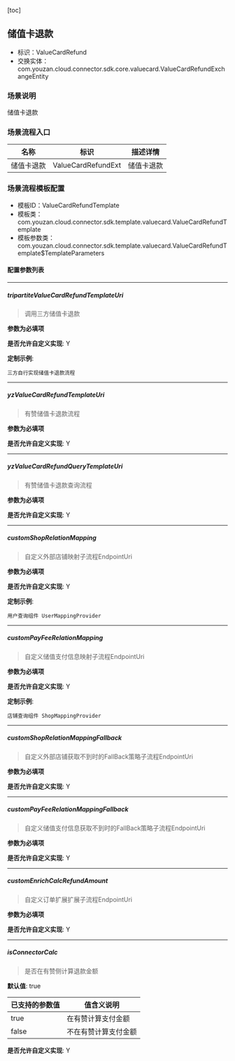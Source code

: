 [toc]

## 储值卡退款
- 标识：ValueCardRefund
- 交换实体：com.youzan.cloud.connector.sdk.core.valuecard.ValueCardRefundExchangeEntity
### 场景说明
储值卡退款
### 场景流程入口

名称 | 标识 | 描述详情
---|---|---
储值卡退款 | ValueCardRefundExt | 储值卡退款

### 场景流程模板配置
- 模板ID：ValueCardRefundTemplate
- 模板类：com.youzan.cloud.connector.sdk.template.valuecard.ValueCardRefundTemplate
- 模板参数类：com.youzan.cloud.connector.sdk.template.valuecard.ValueCardRefundTemplate$TemplateParameters

#### 配置参数列表

---
##### tripartiteValueCardRefundTemplateUri
> 调用三方储值卡退款

**参数为必填项**


**是否允许自定义实现**: Y


**定制示例**:
```
三方自行实现储值卡退款流程
```
---
##### yzValueCardRefundTemplateUri
> 有赞储值卡退款流程

**参数为必填项**


**是否允许自定义实现**: Y

---
##### yzValueCardRefundQueryTemplateUri
> 有赞储值卡退款查询流程

**参数为必填项**


**是否允许自定义实现**: Y

---
##### customShopRelationMapping
> 自定义外部店铺映射子流程EndpointUri

**参数为必填项**


**是否允许自定义实现**: Y


**定制示例**:
```
用户查询组件 UserMappingProvider
```
---
##### customPayFeeRelationMapping
> 自定义储值支付信息映射子流程EndpointUri

**参数为必填项**


**是否允许自定义实现**: Y


**定制示例**:
```
店铺查询组件 ShopMappingProvider
```
---
##### customShopRelationMappingFallback
> 自定义外部店铺获取不到时的FallBack策略子流程EndpointUri

**参数为必填项**


**是否允许自定义实现**: Y

---
##### customPayFeeRelationMappingFallback
> 自定义储值支付信息获取不到时的FallBack策略子流程EndpointUri

**参数为必填项**


**是否允许自定义实现**: Y

---
##### customEnrichCalcRefundAmount
> 自定义订单扩展扩展子流程EndpointUri

**参数为必填项**


**是否允许自定义实现**: Y

---
##### isConnectorCalc
> 是否在有赞侧计算退款金额

**默认值**: true

已支持的参数值 | 值含义说明
---|---
true | 在有赞计算支付金额
false | 不在有赞计算支付金额

**是否允许自定义实现**: Y


